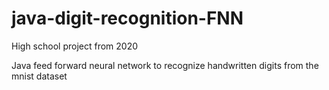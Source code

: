 # java-digit-recognition-FNN

High school project from 2020

Java feed forward neural network to recognize handwritten digits from the mnist dataset
